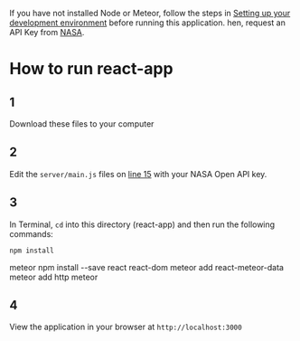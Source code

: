 If you have not installed Node or Meteor, follow the steps in [Setting up your development environment](https://github.com/areaofeffect/hello-world/blob/main/week8/README.md#setting-up-your-development-environment) before running this application. hen, request an API Key from [NASA](https://api.nasa.gov/index.html).

# How to run react-app

## 1

Download these files to your computer

## 2

Edit the `server/main.js` files on [line 15](https://github.com/areaofeffect/hello-world/blob/main/week8/in-class-apps/react-app/server/main.js#L15) with your NASA Open API key.

## 3

In Terminal, `cd` into this directory (react-app) and then run the following commands:

    npm install

meteor npm install --save react react-dom
meteor add react-meteor-data
meteor add http
meteor

## 4

View the application in your browser at `http://localhost:3000`
